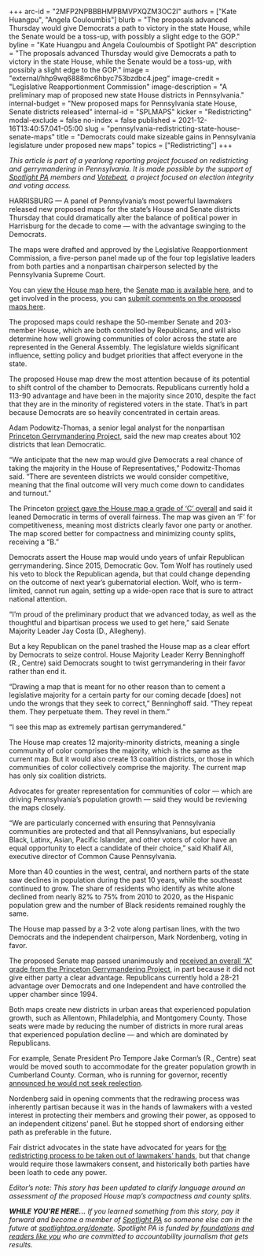+++
arc-id = "2MFP2NPBBBHMPBMVPXQZM3OC2I"
authors = ["Kate Huangpu", "Angela Couloumbis"]
blurb = "The proposals advanced Thursday would give Democrats a path to victory in the state House, while the Senate would be a toss-up, with possibly a slight edge to the GOP."
byline = "Kate Huangpu and Angela Couloumbis of Spotlight PA"
description = "The proposals advanced Thursday would give Democrats a path to victory in the state House, while the Senate would be a toss-up, with possibly a slight edge to the GOP."
image = "external/hhp9wq6888mc6hbyc753bzdbc4.jpeg"
image-credit = "Legislative Reapportionment Commission"
image-description = "A preliminary map of proposed new state House districts in Pennsylvania."
internal-budget = "New proposed maps for Pennsylvania state House, Senate districts released"
internal-id = "SPLMAPS"
kicker = "Redistricting"
modal-exclude = false
no-index = false
published = 2021-12-16T13:40:57.041-05:00
slug = "pennsylvania-redistricting-state-house-senate-maps"
title = "Democrats could make sizeable gains in Pennsylvania legislature under proposed new maps"
topics = ["Redistricting"]
+++

<i>This article is part of a yearlong reporting project focused on redistricting and gerrymandering in Pennsylvania. It is made possible by the support of </i><a href="https://lesspage.com/"><i>Spotlight PA</i></a><i> members and </i><a href="https://votebeat.org/"><i>Votebeat</i></a><i>, a project focused on election integrity and voting access.</i>

HARRISBURG — A panel of Pennsylvania’s most powerful lawmakers released new proposed maps for the state’s House and Senate districts Thursday that could dramatically alter the balance of political power in Harrisburg for the decade to come — with the advantage swinging to the Democrats.

The maps were drafted and approved by the Legislative Reapportionment Commission, a five-person panel made up of the four top legislative leaders from both parties and a nonpartisan chairperson selected by the Pennsylvania Supreme Court.

You can <a href="https://davesredistricting.org/maps#viewmap::5db459af-cfbf-42d0-839e-30230a97f34e">view the House map here</a>, the <a href="https://davesredistricting.org/maps#viewmap::fc8ff861-6dd6-451b-b080-89c63bc95b0e">Senate map is available here</a>, and to get involved in the process, you can <a href="https://www.redistricting.state.pa.us/comment/">submit comments on the proposed maps here</a>.

The proposed maps could reshape the 50-member Senate and 203-member House, which are both controlled by Republicans, and will also determine how well growing communities of color across the state are represented in the General Assembly. The legislature wields significant influence, setting policy and budget priorities that affect everyone in the state.

The proposed House map drew the most attention because of its potential to shift control of the chamber to Democrats. Republicans currently hold a 113-90 advantage and have been in the majority since 2010, despite the fact that they are in the minority of registered voters in the state. That’s in part because Democrats are so heavily concentrated in certain areas.

Adam Podowitz-Thomas, a senior legal analyst for the nonpartisan <a href="https://gerrymander.princeton.edu/">Princeton Gerrymandering Project</a>, said the new map creates about 102 districts that lean Democratic.

“We anticipate that the new map would give Democrats a real chance of taking the majority in the House of Representatives,” Podowitz-Thomas said. “There are seventeen districts we would consider competitive, meaning that the final outcome will very much come down to candidates and turnout.”

The Princeton <a href="https://gerrymander.princeton.edu/redistricting-report-card/?planId=rec5Vr4cdGc0rt375">project gave the House map a grade of ‘C’ overall</a> and said it leaned Democratic in terms of overall fairness. The map was given an ‘F’ for competitiveness, meaning most districts clearly favor one party or another. The map scored better for compactness and minimizing county splits, receiving a “B.”

Democrats assert the House map would undo years of unfair Republican gerrymandering. Since 2015, Democratic Gov. Tom Wolf has routinely used his veto to block the Republican agenda, but that could change depending on the outcome of next year’s gubernatorial election. Wolf, who is term-limited, cannot run again, setting up a wide-open race that is sure to attract national attention.

“I’m proud of the preliminary product that we advanced today, as well as the thoughtful and bipartisan process we used to get here,” said Senate Majority Leader Jay Costa (D., Allegheny).

But a key Republican on the panel trashed the House map as a clear effort by Democrats to seize control. House Majority Leader Kerry Benninghoff (R., Centre) said Democrats sought to twist gerrymandering in their favor rather than end it.

“Drawing a map that is meant for no other reason than to cement a legislative majority for a certain party for our coming decade [does] not undo the wrongs that they seek to correct,” Benninghoff said. “They repeat them. They perpetuate them. They revel in them.”

“I see this map as extremely partisan gerrymandered.”

The House map creates 12 majority-minority districts, meaning a single community of color comprises the majority, which is the same as the current map. But it would also create 13 coalition districts, or those in which communities of color collectively comprise the majority. The current map has only six coalition districts.

Advocates for greater representation for communities of color — which are driving Pennsylvania’s population growth — said they would be reviewing the maps closely.

“We are particularly concerned with ensuring that Pennsylvania communities are protected and that all Pennsylvanians, but especially Black, Latinx, Asian, Pacific Islander, and other voters of color have an equal opportunity to elect a candidate of their choice,” said Khalif Ali, executive director of Common Cause Pennsylvania.

More than 40 counties in the west, central, and northern parts of the state saw declines in population during the past 10 years, while the southeast continued to grow. The share of residents who identify as white alone declined from nearly 82% to 75% from 2010 to 2020, as the Hispanic population grew and the number of Black residents remained roughly the same.

The House map passed by a 3-2 vote along partisan lines, with the two Democrats and the independent chairperson, Mark Nordenberg, voting in favor.

The proposed Senate map passed unanimously and <a href="https://gerrymander.princeton.edu/redistricting-report-card/?planId=recs9O2bPY5blTTQT">received an overall “A” grade from the Princeton Gerrymandering Project</a>, in part because it did not give either party a clear advantage. Republicans currently hold a 28-21 advantage over Democrats and one Independent and have controlled the upper chamber since 1994.

Both maps create new districts in urban areas that experienced population growth, such as Allentown, Philadelphia, and Montgomery County. Those seats were made by reducing the number of districts in more rural areas that experienced population decline — and which are dominated by Republicans.

For example, Senate President Pro Tempore Jake Corman’s (R., Centre) seat would be moved south to accommodate for the greater population growth in Cumberland County. Corman, who is running for governor, recently <a href="https://www.centredaily.com/news/local/article256558911.html">announced he would not seek reelection</a>.

Nordenberg said in opening comments that the redrawing process was inherently partisan because it was in the hands of lawmakers with a vested interest in protecting their members and growing their power, as opposed to an independent citizens’ panel. But he stopped short of endorsing either path as preferable in the future.

Fair district advocates in the state have advocated for years for <a href="https://lesspage.com/news/2021/10/pa-redistricting-mapmakers-closed-door-process/">the redistricting process to be taken out of lawmakers’ hands</a>, but that change would require those lawmakers consent, and historically both parties have been loath to cede any power.

<i>Editor’s note: This story has been updated to clarify language around an assessment of the proposed House map’s compactness and county splits.</i>

<i><b>WHILE YOU’RE HERE...</b></i><i> If you learned something from this story, pay it forward and become a member of </i><a href="https://lesspage.com/"><i>Spotlight PA</i></a><i> so someone else can in the future at </i><a href="http://spotlightpa.org/donate"><i>spotlightpa.org/donate</i></a><i>. Spotlight PA is funded by</i><a href="https://lesspage.com/support"><i> foundations</i></a><i> </i><a href="https://lesspage.com/support"><i>and readers like you</i></a><i> who are committed to accountability journalism that gets results.</i>
